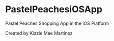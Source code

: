 # PastelPeachesiOSApp
Pastel Peaches Shopping App in the iOS Platform 
 
Created by Kizzie Mae Martinez
